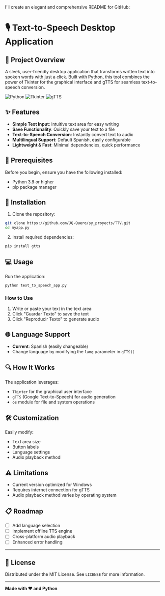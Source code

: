 I'll create an elegant and comprehensive README for GitHub:

# 🎙️ Text-to-Speech Desktop Application

## 🌟 Project Overview

A sleek, user-friendly desktop application that transforms written text into spoken words with just a click. Built with Python, this tool combines the power of Tkinter for the graphical interface and gTTS for seamless text-to-speech conversion.

![Python](https://img.shields.io/badge/Python-3.8+-blue.svg)
![Tkinter](https://img.shields.io/badge/Tkinter-GUI-green.svg)
![gTTS](https://img.shields.io/badge/gTTS-Text--to--Speech-orange.svg)

## ✨ Features

- **Simple Text Input**: Intuitive text area for easy writing
- **Save Functionality**: Quickly save your text to a file
- **Text-to-Speech Conversion**: Instantly convert text to audio
- **Multilingual Support**: Default Spanish, easily configurable
- **Lightweight & Fast**: Minimal dependencies, quick performance

## 🚀 Prerequisites

Before you begin, ensure you have the following installed:

- Python 3.8 or higher
- pip package manager

## 🔧 Installation

1. Clone the repository:
```bash
git clone https://github.com/JQ-Quero/py_proyects/TTV.git
cd myapp.py
```

2. Install required dependencies:
```bash
pip install gtts
```

## 💻 Usage

Run the application:
```bash
python text_to_speech_app.py
```

### How to Use

1. Write or paste your text in the text area
2. Click "Guardar Texto" to save the text
3. Click "Reproducir Texto" to generate audio

## 🌐 Language Support

- **Current**: Spanish (easily changeable)
- Change language by modifying the `lang` parameter in `gTTS()`

## 🔍 How It Works

The application leverages:
- `Tkinter` for the graphical user interface
- `gTTS` (Google Text-to-Speech) for audio generation
- `os` module for file and system operations

## 🛠️ Customization

Easily modify:
- Text area size
- Button labels
- Language settings
- Audio playback method

## ⚠️ Limitations

- Current version optimized for Windows
- Requires internet connection for gTTS
- Audio playback method varies by operating system

## 📋 Roadmap

- [ ] Add language selection
- [ ] Implement offline TTS engine
- [ ] Cross-platform audio playback
- [ ] Enhanced error handling

---

## 📝 License

Distributed under the MIT License. See `LICENSE` for more information.

---

**Made with ❤️ and Python**
